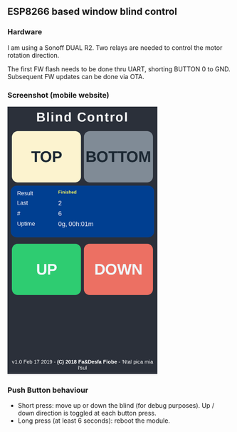 ## ESP8266 based window blind control

### Hardware

I am using a Sonoff DUAL R2. Two relays are needed to control the motor rotation
direction.

The first FW flash needs to be done thru UART, shorting BUTTON 0 to GND.
Subsequent FW updates can be done via OTA.

### Screenshot (mobile website)

<img src="https://raw.githubusercontent.com/marcov/esp-blindcontrol/master/screenshot.png" height="600px">


### Push Button behaviour

- Short press: move up or down the blind (for debug purposes). Up / down direction
is toggled at each button press.
- Long press (at least 6 seconds): reboot the module.

